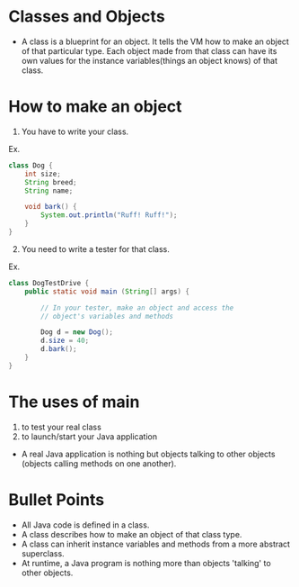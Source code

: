 # Classes and Objects

- A class is a blueprint for an object. It tells the VM how to make an object of that particular type. Each object made from that class can have its own values for the instance variables(things an object knows) of that class. 

# How to make an object

1) You have to write your class.

Ex.

``` java
class Dog {
    int size;
    String breed;
    String name;

    void bark() {
        System.out.println("Ruff! Ruff!");
    }
}
```

2) You need to write a tester for that class.

Ex.

``` java
class DogTestDrive {
    public static void main (String[] args) {

        // In your tester, make an object and access the 
        // object's variables and methods

        Dog d = new Dog();
        d.size = 40;
        d.bark();
    }
}
```

# The uses of main

1) to test your real class
2) to launch/start your Java application

- A real Java application is nothing but objects talking to other objects (objects calling methods on one another).

# Bullet Points

* All Java code is defined in a class.
* A class describes how to make an object of that class type.
* A class can inherit instance variables and methods from a more abstract superclass.
* At runtime, a Java program is nothing more than objects 'talking' to other objects.